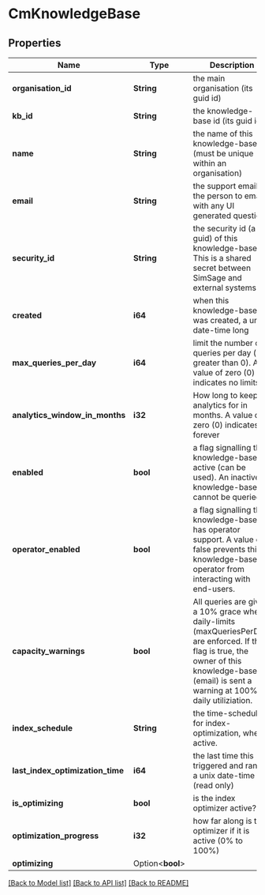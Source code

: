 # CmKnowledgeBase

## Properties

Name | Type | Description | Notes
------------ | ------------- | ------------- | -------------
**organisation_id** | **String** | the main organisation (its guid id) | 
**kb_id** | **String** | the knowledge-base id (its guid id) | 
**name** | **String** | the name of this knowledge-base (must be unique within an organisation) | 
**email** | **String** | the support email of the person to email with any UI generated questions | 
**security_id** | **String** | the security id (a guid) of this knowledge-base.  This is a shared secret between SimSage and external systems. | 
**created** | **i64** | when this knowledge-base was created, a unix date-time long | 
**max_queries_per_day** | **i64** | limit the number of queries per day (if greater than 0).  A value of zero (0) indicates no limits. | 
**analytics_window_in_months** | **i32** | How long to keep analytics for in months.  A value of zero (0) indicates forever | 
**enabled** | **bool** | a flag signalling this knowledge-base is active (can be used).  An inactive knowledge-base cannot be queried. | 
**operator_enabled** | **bool** | a flag signalling this knowledge-base has operator support.  A value of false prevents this knowledge-base's operator from interacting with end-users. | 
**capacity_warnings** | **bool** | All queries are given a 10% grace when daily-limits (maxQueriesPerDay) are enforced.  If this flag is true, the owner of this knowledge-base (email) is sent a warning at 100% daily utiliziation. | 
**index_schedule** | **String** | the time-schedule for index-optimization, when active. | 
**last_index_optimization_time** | **i64** | the last time this triggered and ran as a unix date-time (read only) | 
**is_optimizing** | **bool** | is the index optimizer active? | 
**optimization_progress** | **i32** | how far along is the optimizer if it is active (0% to 100%) | 
**optimizing** | Option<**bool**> |  | [optional]

[[Back to Model list]](../README.md#documentation-for-models) [[Back to API list]](../README.md#documentation-for-api-endpoints) [[Back to README]](../README.md)


